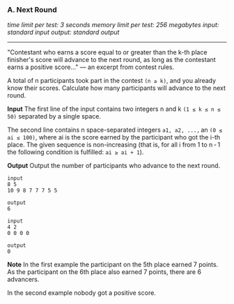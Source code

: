 ### A. Next Round
_time limit per test: 3 seconds_
_memory limit per test: 256 megabytes_
_input: standard input_
_output: standard output_

---

"Contestant who earns a score equal to or greater than the k-th place finisher's score will advance to the next round, as long as the contestant earns a positive score..." — an excerpt from contest rules.

A total of n participants took part in the contest `(n ≥ k)`, and you already know their scores. Calculate how many participants will advance to the next round.

**Input**
The first line of the input contains two integers n and k `(1 ≤ k ≤ n ≤ 50)` separated by a single space.

The second line contains n space-separated integers `a1, a2, ...,` an `(0 ≤ ai ≤ 100)`, where ai is the score earned by the participant who got the i-th place. The given sequence is non-increasing (that is, for all i from 1 to n - 1 the following condition is fulfilled: `ai ≥ ai + 1`).

**Output**
Output the number of participants who advance to the next round.

```
input
8 5
10 9 8 7 7 7 5 5

output
6

input
4 2
0 0 0 0

output
0
```

**Note**
In the first example the participant on the 5th place earned 7 points. As the participant on the 6th place also earned 7 points, there are 6 advancers.

In the second example nobody got a positive score.